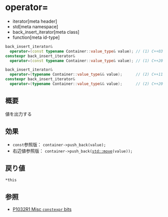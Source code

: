 # operator=
* iterator[meta header]
* std[meta namespace]
* back_insert_iterator[meta class]
* function[meta id-type]

```cpp
back_insert_iterator&
  operator=(const typename Container::value_type& value); // (1) C++03
constexpr back_insert_iterator&
  operator=(const typename Container::value_type& value); // (1) C++20

back_insert_iterator&
  operator=(typename Container::value_type&& value);      // (2) C++11
constexpr back_insert_iterator&
  operator=(typename Container::value_type&& value);      // (2) C++20
```

## 概要
値を出力する


## 効果
- `const`参照版： `container->push_back(value);`
- 右辺値参照版： `container->push_back(`[`std::move`](/reference/utility/move.md)`(value));`


## 戻り値
`*this`


## 参照
- [P1032R1 Misc `constexpr` bits](http://www.open-std.org/jtc1/sc22/wg21/docs/papers/2018/p1032r1.html)
